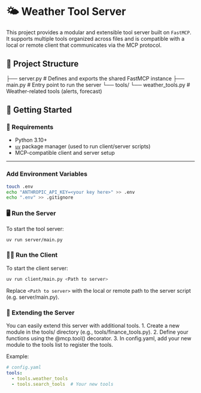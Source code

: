 # 🌤️ Weather Tool Server

This project provides a modular and extensible tool server built on `FastMCP`. It supports multiple tools organized across files and is compatible with a local or remote client that communicates via the MCP protocol.

## 📁 Project Structure
├── server.py             # Defines and exports the shared FastMCP instance
├── main.py               # Entry point to run the server
└── tools/
└── weather_tools.py  # Weather-related tools (alerts, forecast)

## 🚀 Getting Started

### 🔧 Requirements

- Python 3.10+
- [`uv`](https://github.com/astral-sh/uv) package manager (used to run client/server scripts)
- MCP-compatible client and server setup

---

### Add Environment Variables

```bash
touch .env
echo "ANTHROPIC_API_KEY=<your key here>" >> .env
echo ".env" >> .gitignore
```

### 🖥️ Run the Server

To start the tool server:

```bash
uv run server/main.py
```

### 🧑‍💻 Run the Client

To start the client server:

```bash
uv run client/main.py <Path to server>
```

Replace ```<Path to server>``` with the local or remote path to the server script (e.g. server/main.py).

### 🧩 Extending the Server

You can easily extend this server with additional tools.
	1.	Create a new module in the tools/ directory (e.g., tools/finance_tools.py).
	2.	Define your functions using the @mcp.tool() decorator.
	3.	In config.yaml, add your new module to the tools list to register the tools.

Example:

```yaml
# config.yaml
tools:
  - tools.weather_tools
  - tools.search_tools  # Your new tools
```

